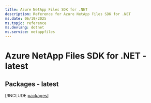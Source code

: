 ```yaml
---
title: Azure NetApp Files SDK for .NET
description: Reference for Azure NetApp Files SDK for .NET
ms.date: 06/19/2025
ms.topic: reference
ms.devlang: dotnet
ms.service: netappfiles
---
```

# Azure NetApp Files SDK for .NET - latest
## Packages - latest
[!INCLUDE [packages](netapp-files-index.md)]